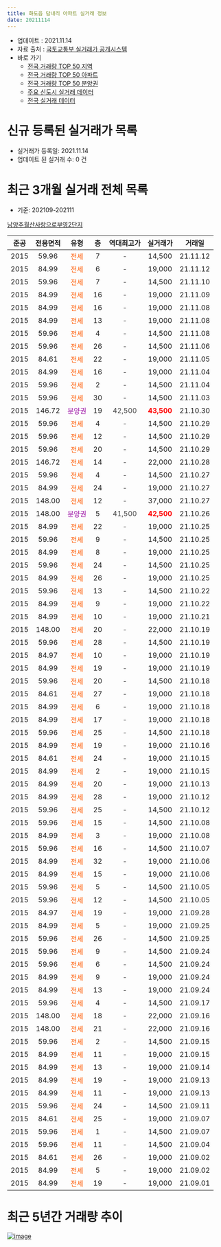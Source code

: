 ```yaml
---
title: 화도읍 답내리 아파트 실거래 정보
date: 20211114
---
```


* 업데이트 : 2021.11.14
* 자료 출처 : [국토교통부 실거래가 공개시스템](http://rt.molit.go.kr)
* 바로 가기
    * [전국 거래량 TOP 50 지역](https://apt-info.github.io/apt-trade-info/tr)
    * [전국 거래량 TOP 50 아파트](https://apt-info.github.io/apt-trade-info/ta)
    * [전국 거래량 TOP 50 분양권](https://apt-info.github.io/apt-trade-info/tb)
    * [주요 신도시 실거래 데이터](https://apt-info.github.io/apt-trade-info/newtown)
    * [전국 실거래 데이터](https://apt-info.github.io/apt-trade-info/all)



<script async src="https://pagead2.googlesyndication.com/pagead/js/adsbygoogle.js"></script>
<!-- 기본광고 -->
<ins class="adsbygoogle"
     style="display:block"
     data-ad-client="ca-pub-1142216861245946"
     data-ad-slot="4805727019"
     data-ad-format="auto"
     data-full-width-responsive="true"></ins>
<script>
     (adsbygoogle = window.adsbygoogle || []).push({});
</script>


# 신규 등록된 실거래가 목록

* 실거래가 등록일: 2021.11.14
* 업데이트 된 실거래 수: 0 건




<script async src="https://pagead2.googlesyndication.com/pagead/js/adsbygoogle.js"></script>
<!-- 기본광고 -->
<ins class="adsbygoogle"
     style="display:block"
     data-ad-client="ca-pub-1142216861245946"
     data-ad-slot="4805727019"
     data-ad-format="auto"
     data-full-width-responsive="true"></ins>
<script>
     (adsbygoogle = window.adsbygoogle || []).push({});
</script>


# 최근 3개월 실거래 전체 목록
* 기준: 202109-202111


[남양주월산사랑으로부영2단지](https://search.naver.com/search.naver?query=%EB%82%A8%EC%96%91%EC%A3%BC%EC%9B%94%EC%82%B0%EC%82%AC%EB%9E%91%EC%9C%BC%EB%A1%9C%EB%B6%80%EC%98%812%EB%8B%A8%EC%A7%80)

|준공|전용면적|유형|층|역대최고가|실거래가|거래일|
|:---:|:---:|:---:|:---:|:---:|:---:|:---:|
|2015|59.96|<span style="color:#FF5A00">전세</span>|7|<span style="color:#444444">-</span>|14,500|21.11.12|
|2015|84.99|<span style="color:#FF5A00">전세</span>|6|<span style="color:#444444">-</span>|19,000|21.11.12|
|2015|59.96|<span style="color:#FF5A00">전세</span>|7|<span style="color:#444444">-</span>|14,500|21.11.10|
|2015|84.99|<span style="color:#FF5A00">전세</span>|16|<span style="color:#444444">-</span>|19,000|21.11.09|
|2015|84.99|<span style="color:#FF5A00">전세</span>|16|<span style="color:#444444">-</span>|19,000|21.11.08|
|2015|84.99|<span style="color:#FF5A00">전세</span>|13|<span style="color:#444444">-</span>|19,000|21.11.08|
|2015|59.96|<span style="color:#FF5A00">전세</span>|4|<span style="color:#444444">-</span>|14,500|21.11.08|
|2015|59.96|<span style="color:#FF5A00">전세</span>|26|<span style="color:#444444">-</span>|14,500|21.11.06|
|2015|84.61|<span style="color:#FF5A00">전세</span>|22|<span style="color:#444444">-</span>|19,000|21.11.05|
|2015|84.99|<span style="color:#FF5A00">전세</span>|16|<span style="color:#444444">-</span>|19,000|21.11.04|
|2015|59.96|<span style="color:#FF5A00">전세</span>|2|<span style="color:#444444">-</span>|14,500|21.11.04|
|2015|59.96|<span style="color:#FF5A00">전세</span>|30|<span style="color:#444444">-</span>|14,500|21.11.03|
|2015|146.72|<span style="color:#9C11A5">분양권</span>|19|<span style="color:#444444">42,500</span>|<b><span style="color:#FF0000">43,500</span></b>|21.10.30|
|2015|59.96|<span style="color:#FF5A00">전세</span>|4|<span style="color:#444444">-</span>|14,500|21.10.29|
|2015|59.96|<span style="color:#FF5A00">전세</span>|12|<span style="color:#444444">-</span>|14,500|21.10.29|
|2015|59.96|<span style="color:#FF5A00">전세</span>|20|<span style="color:#444444">-</span>|14,500|21.10.29|
|2015|146.72|<span style="color:#FF5A00">전세</span>|14|<span style="color:#444444">-</span>|22,000|21.10.28|
|2015|59.96|<span style="color:#FF5A00">전세</span>|4|<span style="color:#444444">-</span>|14,500|21.10.27|
|2015|84.99|<span style="color:#FF5A00">전세</span>|24|<span style="color:#444444">-</span>|19,000|21.10.27|
|2015|148.00|<span style="color:#FF5A00">전세</span>|12|<span style="color:#444444">-</span>|37,000|21.10.27|
|2015|148.00|<span style="color:#9C11A5">분양권</span>|5|<span style="color:#444444">41,500</span>|<b><span style="color:#FF0000">42,500</span></b>|21.10.26|
|2015|84.99|<span style="color:#FF5A00">전세</span>|22|<span style="color:#444444">-</span>|19,000|21.10.25|
|2015|59.96|<span style="color:#FF5A00">전세</span>|9|<span style="color:#444444">-</span>|14,500|21.10.25|
|2015|84.99|<span style="color:#FF5A00">전세</span>|8|<span style="color:#444444">-</span>|19,000|21.10.25|
|2015|59.96|<span style="color:#FF5A00">전세</span>|24|<span style="color:#444444">-</span>|14,500|21.10.25|
|2015|84.99|<span style="color:#FF5A00">전세</span>|26|<span style="color:#444444">-</span>|19,000|21.10.25|
|2015|59.96|<span style="color:#FF5A00">전세</span>|13|<span style="color:#444444">-</span>|14,500|21.10.22|
|2015|84.99|<span style="color:#FF5A00">전세</span>|9|<span style="color:#444444">-</span>|19,000|21.10.22|
|2015|84.99|<span style="color:#FF5A00">전세</span>|10|<span style="color:#444444">-</span>|19,000|21.10.21|
|2015|148.00|<span style="color:#FF5A00">전세</span>|20|<span style="color:#444444">-</span>|22,000|21.10.19|
|2015|59.96|<span style="color:#FF5A00">전세</span>|28|<span style="color:#444444">-</span>|14,500|21.10.19|
|2015|84.97|<span style="color:#FF5A00">전세</span>|10|<span style="color:#444444">-</span>|19,000|21.10.19|
|2015|84.99|<span style="color:#FF5A00">전세</span>|19|<span style="color:#444444">-</span>|19,000|21.10.19|
|2015|59.96|<span style="color:#FF5A00">전세</span>|20|<span style="color:#444444">-</span>|14,500|21.10.18|
|2015|84.61|<span style="color:#FF5A00">전세</span>|27|<span style="color:#444444">-</span>|19,000|21.10.18|
|2015|84.99|<span style="color:#FF5A00">전세</span>|6|<span style="color:#444444">-</span>|19,000|21.10.18|
|2015|84.99|<span style="color:#FF5A00">전세</span>|17|<span style="color:#444444">-</span>|19,000|21.10.18|
|2015|59.96|<span style="color:#FF5A00">전세</span>|25|<span style="color:#444444">-</span>|14,500|21.10.18|
|2015|84.99|<span style="color:#FF5A00">전세</span>|19|<span style="color:#444444">-</span>|19,000|21.10.16|
|2015|84.61|<span style="color:#FF5A00">전세</span>|24|<span style="color:#444444">-</span>|19,000|21.10.15|
|2015|84.99|<span style="color:#FF5A00">전세</span>|2|<span style="color:#444444">-</span>|19,000|21.10.15|
|2015|84.99|<span style="color:#FF5A00">전세</span>|20|<span style="color:#444444">-</span>|19,000|21.10.13|
|2015|84.99|<span style="color:#FF5A00">전세</span>|28|<span style="color:#444444">-</span>|19,000|21.10.12|
|2015|59.96|<span style="color:#FF5A00">전세</span>|25|<span style="color:#444444">-</span>|14,500|21.10.12|
|2015|59.96|<span style="color:#FF5A00">전세</span>|15|<span style="color:#444444">-</span>|14,500|21.10.08|
|2015|84.99|<span style="color:#FF5A00">전세</span>|3|<span style="color:#444444">-</span>|19,000|21.10.08|
|2015|59.96|<span style="color:#FF5A00">전세</span>|16|<span style="color:#444444">-</span>|14,500|21.10.07|
|2015|84.99|<span style="color:#FF5A00">전세</span>|32|<span style="color:#444444">-</span>|19,000|21.10.06|
|2015|84.99|<span style="color:#FF5A00">전세</span>|15|<span style="color:#444444">-</span>|19,000|21.10.06|
|2015|59.96|<span style="color:#FF5A00">전세</span>|5|<span style="color:#444444">-</span>|14,500|21.10.05|
|2015|59.96|<span style="color:#FF5A00">전세</span>|12|<span style="color:#444444">-</span>|14,500|21.10.05|
|2015|84.97|<span style="color:#FF5A00">전세</span>|19|<span style="color:#444444">-</span>|19,000|21.09.28|
|2015|84.99|<span style="color:#FF5A00">전세</span>|5|<span style="color:#444444">-</span>|19,000|21.09.25|
|2015|59.96|<span style="color:#FF5A00">전세</span>|26|<span style="color:#444444">-</span>|14,500|21.09.25|
|2015|59.96|<span style="color:#FF5A00">전세</span>|9|<span style="color:#444444">-</span>|14,500|21.09.24|
|2015|59.96|<span style="color:#FF5A00">전세</span>|6|<span style="color:#444444">-</span>|14,500|21.09.24|
|2015|84.99|<span style="color:#FF5A00">전세</span>|9|<span style="color:#444444">-</span>|19,000|21.09.24|
|2015|84.99|<span style="color:#FF5A00">전세</span>|13|<span style="color:#444444">-</span>|19,000|21.09.24|
|2015|59.96|<span style="color:#FF5A00">전세</span>|4|<span style="color:#444444">-</span>|14,500|21.09.17|
|2015|148.00|<span style="color:#FF5A00">전세</span>|18|<span style="color:#444444">-</span>|22,000|21.09.16|
|2015|148.00|<span style="color:#FF5A00">전세</span>|21|<span style="color:#444444">-</span>|22,000|21.09.16|
|2015|59.96|<span style="color:#FF5A00">전세</span>|2|<span style="color:#444444">-</span>|14,500|21.09.15|
|2015|84.99|<span style="color:#FF5A00">전세</span>|11|<span style="color:#444444">-</span>|19,000|21.09.15|
|2015|84.99|<span style="color:#FF5A00">전세</span>|13|<span style="color:#444444">-</span>|19,000|21.09.14|
|2015|84.99|<span style="color:#FF5A00">전세</span>|19|<span style="color:#444444">-</span>|19,000|21.09.13|
|2015|84.99|<span style="color:#FF5A00">전세</span>|11|<span style="color:#444444">-</span>|19,000|21.09.13|
|2015|59.96|<span style="color:#FF5A00">전세</span>|24|<span style="color:#444444">-</span>|14,500|21.09.11|
|2015|84.61|<span style="color:#FF5A00">전세</span>|25|<span style="color:#444444">-</span>|19,000|21.09.07|
|2015|59.96|<span style="color:#FF5A00">전세</span>|1|<span style="color:#444444">-</span>|14,500|21.09.07|
|2015|59.96|<span style="color:#FF5A00">전세</span>|11|<span style="color:#444444">-</span>|14,500|21.09.04|
|2015|84.61|<span style="color:#FF5A00">전세</span>|26|<span style="color:#444444">-</span>|19,000|21.09.02|
|2015|84.99|<span style="color:#FF5A00">전세</span>|5|<span style="color:#444444">-</span>|19,000|21.09.02|
|2015|84.99|<span style="color:#FF5A00">전세</span>|19|<span style="color:#444444">-</span>|19,000|21.09.01|



<script async src="https://pagead2.googlesyndication.com/pagead/js/adsbygoogle.js"></script>
<!-- 기본광고 -->
<ins class="adsbygoogle"
     style="display:block"
     data-ad-client="ca-pub-1142216861245946"
     data-ad-slot="4805727019"
     data-ad-format="auto"
     data-full-width-responsive="true"></ins>
<script>
     (adsbygoogle = window.adsbygoogle || []).push({});
</script>


# 최근 5년간 거래량 추이


<div style="width:100%;">
    <canvas id="deal_progress" height="200"></canvas>
</div>

<script>
new Chart(document.getElementById("deal_progress"), {
    type: 'line',
    data: {
        labels: ['16.01','16.02','16.03','16.04','16.05','16.06','16.07','16.08','16.09','16.10','16.11','16.12','17.01','17.02','17.03','17.04','17.05','17.06','17.07','17.08','17.09','17.10','17.11','17.12','18.01','18.02','18.03','18.04','18.05','18.06','18.07','18.08','18.09','18.10','18.11','18.12','19.01','19.02','19.03','19.04','19.05','19.06','19.07','19.08','19.09','19.10','19.11','19.12','20.01','20.02','20.03','20.04','20.05','20.06','20.07','20.08','20.09','20.10','20.11','20.12','21.01','21.02','21.03','21.04','21.05','21.06','21.07','21.08','21.09','21.10','21.11'],
        datasets: [{
            label: '매매/분양권',
            data: [0,0,0,0,0,0,0,0,0,0,0,0,0,0,0,0,0,0,0,0,0,0,0,0,0,0,0,0,0,0,0,0,0,0,0,0,0,0,0,0,0,0,0,0,0,0,0,0,0,0,0,0,0,0,0,0,0,0,0,0,0,2,0,1,0,0,1,0,0,2,0],
            borderColor: "rgba(66, 133, 243, 1)",
            backgroundColor: "rgba(66, 133, 243, 0.05)",
            borderWidth: 1,
            pointRadius: 0,
            fill: false,
            lineTension: 0
        },{
            label: '전/월세',
            data: [37,36,43,36,33,12,3,5,7,20,27,23,36,65,55,35,31,24,9,14,13,15,24,26,23,33,50,44,35,25,13,15,10,25,35,31,35,35,54,48,42,35,25,23,26,34,24,40,47,75,60,55,34,41,44,36,23,43,36,38,29,48,58,46,42,40,23,25,22,37,12],
            borderColor: "rgba(255, 90, 0, 1)",
            backgroundColor: "rgba(255, 90, 0, 0.05)",
            borderWidth: 1,
            pointRadius: 0,
            fill: false,
            lineTension: 0
        },{
            label: '합계',
            data: [37,36,43,36,33,12,3,5,7,20,27,23,36,65,55,35,31,24,9,14,13,15,24,26,23,33,50,44,35,25,13,15,10,25,35,31,35,35,54,48,42,35,25,23,26,34,24,40,47,75,60,55,34,41,44,36,23,43,36,38,29,50,58,47,42,40,24,25,22,39,12],
            borderColor: "rgba(0, 0, 0, 1)",
            backgroundColor: "rgba(0, 0, 0, 0.03)",
            borderWidth: 0.1,
            pointRadius: 0,
            fill: true,
            lineTension: 0
        }
        ]
    },
    options: {
        responsive: true,
        title: {
            display: false
        },
        tooltips: {
            mode: 'index',
            intersect: false
        },
        hover: {
            mode: 'nearest',
            intersect: true
        },
        scales: {
            xAxes: [{
                display: true,
                scaleLabel: {
                    display: true,
                    labelString: '년/월'
                }
            }],
            yAxes: [{
                display: true,
                ticks: {
                    suggestedMin: 0,
                },
                scaleLabel: {
                    display: true,
                    labelString: '실거래 수'
                }
            }]
        }
    }
});

</script>


[![image](https://apt-info.github.io/images/2020-01-03-apt-trade-info/1024x500.png)](https://play.google.com/store/apps/details?id=com.aptinfo.apttradeinfo)

